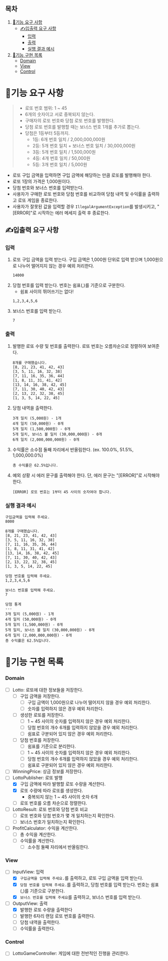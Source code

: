 ## 목차
1. [🚀기능 요구 사항](#🚀기능-요구-사항)
   - [✍입출력 요구 사항](#✍입출력-요구-사항)
      - [입력](#입력)
      - [출력](#출력)
      - [실행 결과 예시](#실행-결과-예시)
3. [📝기능 구현 목록](#📝기능-구현-목록)
   - [Domain](#Domain)
   - [View](#View)
   - [Control](#Control)

# 🚀기능 요구 사항
> - 로또 번호 범위: 1 ~ 45
> - 6개의 숫자이고 서로 중복되지 않는다.
> - 구매자의 로또 번호롸 당첨 로또 번호를 발행한다.
> - 당첨 로또 번호를 발행할 때는 보너스 번호 1개를 추가로 뽑는다.
> - 당첨은 1등부터 5등까지.
>   - 1등: 6개 번호 일치 / 2,000,000,000원
>   - 2등: 5개 번호 일치 + 보너스 번호 일치 / 30,000,000원
>   - 3등: 5개 번호 일치 / 1,500,000원
>   - 4등: 4개 번호 일치 / 50,000원
>   - 5등: 3개 번호 일치 / 5,000원

- 로또 구입 금액을 입력하면 구입 금액에 해당하는 만큼 로또를 발행해야 한다.
- 로또 1장의 가격은 1,000원이다.
- 당첨 번호와 보너스 번호를 입력받는다.
- 사용자가 구매한 로또 번호와 당첨 번호를 비교하여 당첨 내역 및 수익률을 출력하고 로또 게임을 종료한다.
- 사용자가 잘못된 값을 입력할 경우 `IllegalArgumentException`를 발생시키고, "[ERROR]"로 시작하는 에러 메세지 출력 후 종료한다.

## ✍입출력 요구 사항
### 입력
1. 로또 구입 금액을 입력 받는다. 구입 금액은 1,000원 단위로 입력 받으며 1,000원으로 나누어 떨어지지 않는 경우 예외 처리한다.
    ```
    14000
    ```
2. 당첨 번호를 입력 받는다. 번호는 쉼표(,)를 기준으로 구분한다.
   - 쉼표 사이의 뛰어쓰기는 없다!
    ```
    1,2,3,4,5,6
    ```
3. 보너스 번호를 입력 받는다.
    ```
    7
    ```

### 출력
1. 발행한 로또 수량 및 번호를 출력한다. 로또 번호는 오름차순으로 정렬하여 보여준다.
    ```
    8개를 구매했습니다.
    [8, 21, 23, 41, 42, 43]
    [3, 5, 11, 16, 32, 38]
    [7, 11, 16, 35, 36, 44]
    [1, 8, 11, 31, 41, 42]
    [13, 14, 16, 38, 42, 45]
    [7, 11, 30, 40, 42, 43]
    [2, 13, 22, 32, 38, 45]
    [1, 3, 5, 14, 22, 45]
    ```
2. 당첨 내역을 출력한다.
    ```
    3개 일치 (5,000원) - 1개
    4개 일치 (50,000원) - 0개
    5개 일치 (1,500,000원) - 0개
    5개 일치, 보너스 볼 일치 (30,000,000원) - 0개
    6개 일치 (2,000,000,000원) - 0개
    ```
3. 수익률은 소수점 둘째 자리에서 반올림한다. (ex. 100.0%, 51.5%, 1,000,000.0%)
    ```
    총 수익률은 62.5%입니다.
    ```
4. 예외 상황 시 에러 문구를 출력해야 한다. 단, 에러 문구는 "[ERROR]"로 시작해야 한다.
    ```
    [ERROR] 로또 번호는 1부터 45 사이의 숫자여야 합니다.
    ```
### 실행 결과 예시
```
구입금액을 입력해 주세요.
8000

8개를 구매했습니다.
[8, 21, 23, 41, 42, 43] 
[3, 5, 11, 16, 32, 38] 
[7, 11, 16, 35, 36, 44] 
[1, 8, 11, 31, 41, 42] 
[13, 14, 16, 38, 42, 45] 
[7, 11, 30, 40, 42, 43] 
[2, 13, 22, 32, 38, 45] 
[1, 3, 5, 14, 22, 45]

당첨 번호를 입력해 주세요.
1,2,3,4,5,6

보너스 번호를 입력해 주세요.
7

당첨 통계
---
3개 일치 (5,000원) - 1개
4개 일치 (50,000원) - 0개
5개 일치 (1,500,000원) - 0개
5개 일치, 보너스 볼 일치 (30,000,000원) - 0개
6개 일치 (2,000,000,000원) - 0개
총 수익률은 62.5%입니다.
```
# 📝기능 구현 목록
### Domain
- [ ] Lotto: 로또에 대한 정보들을 저장한다.
  - [ ] 구입 금액을 저장한다.
    - [ ] 구입 금액이 1,000원으로 나누어 떨어지지 않을 경우 예외 처리한다.
    - [ ] 숫자를 입력하지 않은 경우 예외 처리한다.
  - [ ] 생성한 로또를 저장한다.
    - [ ] 1 ~ 45 사이의 숫자를 입력하지 않은 경우 예외 처리한다.
    - [ ] 당첨 번호의 개수 6개를 입력하지 않았을 경우 예외 처리한다.
    - [ ] 쉼표로 구분되어 있지 않은 경우 예외 처리한다.
  - [ ] 당첨 번호를 저장한다.
    - [ ] 쉼표를 기준으로 분리한다.
    - [ ] 1 ~ 45 사이의 숫자를 입력하지 않은 경우 예외 처리한다.
    - [ ] 당첨 번호의 개수 6개를 입력하지 않았을 경우 예외 처리한다.
    - [ ] 쉼표로 구분되어 있지 않은 경우 예외 처리한다.
- [ ] WinningPrice: 상금 정보를 저장한다.
- [ ] LottoPublisher: 로또 발행
  - [x] 구입 금액에 따라 발행할 로또 수량을 계산한다.
  - [x] 로또 수량에 따라 로또를 생성한다.
      - 중복되지 않는 1 ~ 45 사이의 숫자 6개
  - [ ] 로또 번호를 오름 차순으로 정렬한다.
- [ ] LottoResult: 로또 번호와 당첨 번호 비교
    - [ ] 로또 번호와 당첨 번호가 몇 개 일치하는지 확인한다.
    - [ ] 보너스 번호가 일치하는지 확인한다.
- [ ] ProfitCalculator: 수익을 계산한다.
    - [ ] 총 수익을 계산한다.
    - [ ] 수익률을 계산한다.
        - [ ] 소수점 둘째 자리에서 반올림한다.
### View
- [ ] InputView: 입력
  - [x] `구입금액을 입력해 주세요.`를 출력하고, 로또 구입 금액을 입력 받는다.
  - [x] `당첨 번호를 입력해 주세요.`를 출력하고, 당첨 번호를 입력 받는다. 번호는 쉼표(,)를 기준으로 구분한다.
  - [x] `보너스 번호를 입력해 주세요`를 출력하고, 보너스 번호를 입력 받는다.
- [ ] OutputView: 출력
  - [x] 발행한 로또 수량을 출력한다
  - [ ] 발행한 6자리 랜덤 로또 번호를 출력한다.
  - [ ] 당첨 내역을 출력한다.
  - [ ] 수익률을 출력한다.
### Control
- [ ] LottoGameController: 게임에 대한 전반적인 진행을 관리한다.
